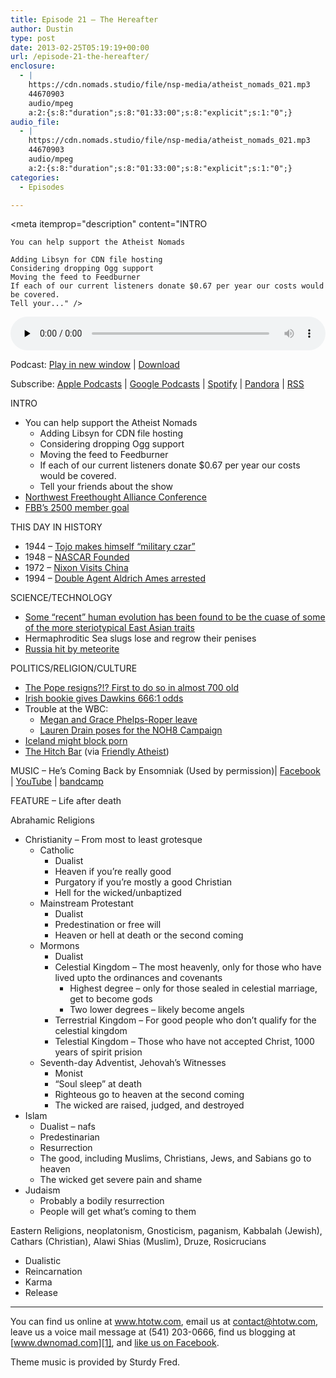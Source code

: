 ```yaml
---
title: Episode 21 – The Hereafter
author: Dustin
type: post
date: 2013-02-25T05:19:19+00:00
url: /episode-21-the-hereafter/
enclosure:
  - |
    https://cdn.nomads.studio/file/nsp-media/atheist_nomads_021.mp3
    44670903
    audio/mpeg
    a:2:{s:8:"duration";s:8:"01:33:00";s:8:"explicit";s:1:"0";}
audio_file:
  - |
    https://cdn.nomads.studio/file/nsp-media/atheist_nomads_021.mp3
    44670903
    audio/mpeg
    a:2:{s:8:"duration";s:8:"01:33:00";s:8:"explicit";s:1:"0";}
categories:
  - Episodes

---
```

<div itemscope itemtype="http://schema.org/AudioObject">
  <meta itemprop="name" content="Episode 21 – The Hereafter" />
  
  <meta itemprop="uploadDate" content="2013-02-24T22:19:19-07:00" />
  
  <meta itemprop="encodingFormat" content="audio/mpeg" />
  
  <meta itemprop="duration" content="PT1H33M00S" />
  
  <meta itemprop="description" content="INTRO

 	You can help support the Atheist Nomads

 	Adding Libsyn for CDN file hosting
 	Considering dropping Ogg support
 	Moving the feed to Feedburner
 	If each of our current listeners donate $0.67 per year our costs would be covered.
 	Tell your..." />
  
  <meta itemprop="contentUrl" content="https://dts.podtrac.com/redirect.mp3/cdn.nomads.studio/file/nsp-media/atheist_nomads_021.mp3" />
  
  <meta itemprop="contentSize" content="42.6" />
  </p> 
  
  <div class="powerpress_player" id="powerpress_player_8276">
    <audio class="wp-audio-shortcode" id="audio-5217-20" preload="none" style="width: 100%;" controls="controls"><source type="audio/mpeg" src="https://dts.podtrac.com/redirect.mp3/cdn.nomads.studio/file/nsp-media/atheist_nomads_021.mp3?_=20" /><a href="https://dts.podtrac.com/redirect.mp3/cdn.nomads.studio/file/nsp-media/atheist_nomads_021.mp3">https://dts.podtrac.com/redirect.mp3/cdn.nomads.studio/file/nsp-media/atheist_nomads_021.mp3</a></audio>
  </div>
</div>

<p class="powerpress_links powerpress_links_mp3">
  Podcast: <a href="https://dts.podtrac.com/redirect.mp3/cdn.nomads.studio/file/nsp-media/atheist_nomads_021.mp3" class="powerpress_link_pinw" target="_blank" title="Play in new window" onclick="return powerpress_pinw('https://htotw.com/?powerpress_pinw=5217-podcast');" rel="nofollow">Play in new window</a> | <a href="https://dts.podtrac.com/redirect.mp3/cdn.nomads.studio/file/nsp-media/atheist_nomads_021.mp3" class="powerpress_link_d" title="Download" rel="nofollow" download="atheist_nomads_021.mp3">Download</a>
</p>

<p class="powerpress_links powerpress_subscribe_links">
  Subscribe: <a href="https://podcasts.apple.com/us/podcast/humanists-take-on-the-world/id530050098?mt=2&ls=1" class="powerpress_link_subscribe powerpress_link_subscribe_itunes" target="_blank" title="Subscribe on Apple Podcasts" rel="nofollow">Apple Podcasts</a> | <a href="https://www.google.com/podcasts?feed=aHR0cDovL2F0aGVpc3Rub21hZHMubGlic3luLmNvbS9yc3M%3D" class="powerpress_link_subscribe powerpress_link_subscribe_googleplay" target="_blank" title="Subscribe on Google Podcasts" rel="nofollow">Google Podcasts</a> | <a href="https://open.spotify.com/show/3LzK2xZGike6Tc1GEMtMbr?si=LieN9SNuTpq96smuaUsH8A" class="powerpress_link_subscribe powerpress_link_subscribe_spotify" target="_blank" title="Subscribe on Spotify" rel="nofollow">Spotify</a> | <a href="https://www.pandora.com/podcast/atheist-nomads/PC:10122?corr=62071012&part=ug" class="powerpress_link_subscribe powerpress_link_subscribe_pandora" target="_blank" title="Subscribe on Pandora" rel="nofollow">Pandora</a> | <a href="https://htotw.com/feed/podcast/" class="powerpress_link_subscribe powerpress_link_subscribe_rss" target="_blank" title="Subscribe via RSS" rel="nofollow">RSS</a>
</p>

INTRO

  * You can help support the Atheist Nomads 
      * Adding Libsyn for CDN file hosting
      * Considering dropping Ogg support
      * Moving the feed to Feedburner
      * If each of our current listeners donate $0.67 per year our costs would be covered.
      * Tell your friends about the show
  * <a href="http://us6.campaign-archive2.com/?u=a252dcfdcee1993273914080f&id=daf426d43d&e=c6a8e643ea" target="_blank" rel="noopener">Northwest Freethought Alliance Conference</a>
  * <a href="http://foundationbeyondbelief.org/" target="_blank" rel="noopener">FBB’s 2500 member goal</a>

THIS DAY IN HISTORY

  * 1944 &#8211; <a href="http://www.history.com/this-day-in-history/tojo-makes-himself-military-czar" target="_blank" rel="noopener">Tojo makes himself &#8220;military czar”</a>
  * 1948 &#8211; <a href="http://www.history.com/this-day-in-history/nascar-founded" target="_blank" rel="noopener">NASCAR Founded</a>
  * 1972 &#8211; <a href="http://www.history.com/this-day-in-history/nixon-arrives-in-china-for-talks" target="_blank" rel="noopener">Nixon Visits China</a>
  * 1994 &#8211; <a href="http://www.history.com/this-day-in-history/double-agent-aldrich-ames-is-arrested" target="_blank" rel="noopener">Double Agent Aldrich Ames arrested</a>

SCIENCE/TECHNOLOGY

  * <a href="http://www.nytimes.com/2013/02/15/science/studying-recent-human-evolution-at-the-genetic-level.html?_r=0" target="_blank" rel="noopener">Some “recent” human evolution has been found to be the cuase of some of the more steriotypical East Asian traits</a>
  * <a target="_blank" rel="noopener">Hermaphroditic Sea slugs lose and regrow their penises</a>
  * <a href="http://www.cbsnews.com/8301-202_162-57569551/pieces-from-at-least-one-meteorite-fall-in-russia-officials-say/" target="_blank" rel="noopener">Russia hit by meteorite</a>

POLITICS/RELIGION/CULTURE

  * <a href="http://www.reuters.com/article/2013/02/11/us-pope-resigns-idUSBRE91A0BH20130211" target="_blank" rel="noopener">The Pope resigns?!? First to do so in almost 700 old</a>
  * <a href="http://www.patheos.com/blogs/friendlyatheist/2013/02/12/online-betting-website-offers-6661-odds-on-richard-dawkins-becoming-the-next-pope/" target="_blank" rel="noopener">Irish bookie gives Dawkins 666:1 odds</a>
  * Trouble at the WBC: 
      * <a href="https://medium.com/turning-points/83d2ef8ba4f5" target="_blank" rel="noopener">Megan and Grace Phelps-Roper leave</a>
      * <a href="http://www.noh8campaign.com/article/former-wbc-member-speaks-out" target="_blank" rel="noopener">Lauren Drain poses for the NOH8 Campaign</a>
  * <a href="http://news.cnet.com/8301-1023_3-57569538-93/iceland-works-to-block-internet-porn/" target="_blank" rel="noopener">Iceland might block porn</a>
  * <a href="http://www.blogto.com/bars/hitch-bar-toronto" target="_blank" rel="noopener">The Hitch Bar</a> (via <a href="http://www.patheos.com/blogs/friendlyatheist/2013/02/12/a-new-toronto-bar-is-named-after-christopher-hitchens/" target="_blank" rel="noopener">Friendly Atheist</a>)

MUSIC &#8211; He’s Coming Back by Ensomniak (Used by permission)| <a href="https://www.facebook.com/ensomniak" target="_blank" rel="noopener">Facebook</a> | <a href="http://www.youtube.com/Ensomniak1" target="_blank" rel="noopener">YouTube</a> | <a href="http://ensomniak.bandcamp.com/" target="_blank" rel="noopener">bandcamp</a>

FEATURE &#8211; Life after death

Abrahamic Religions

  * Christianity &#8211; From most to least grotesque 
      * Catholic 
          * Dualist
          * Heaven if you’re really good
          * Purgatory if you’re mostly a good Christian
          * Hell for the wicked/unbaptized
      * Mainstream Protestant 
          * Dualist
          * Predestination or free will
          * Heaven or hell at death or the second coming
      * Mormons 
          * Dualist
          * Celestial Kingdom &#8211; The most heavenly, only for those who have lived upto the ordinances and covenants 
              * Highest degree &#8211; only for those sealed in celestial marriage, get to become gods
              * Two lower degrees &#8211; likely become angels
          * Terrestrial Kingdom &#8211; For good people who don’t qualify for the celestial kingdom
          * Telestial Kingdom &#8211; Those who have not accepted Christ, 1000 years of spirit prision
      * Seventh-day Adventist, Jehovah’s Witnesses 
          * Monist
          * “Soul sleep” at death
          * Righteous go to heaven at the second coming
          * The wicked are raised, judged, and destroyed
  * Islam 
      * Dualist &#8211; nafs
      * Predestinarian
      * Resurrection
      * The good, including Muslims, Christians, Jews, and Sabians go to heaven
      * The wicked get severe pain and shame
  * Judaism 
      * Probably a bodily resurrection
      * People will get what’s coming to them

Eastern Religions, neoplatonism, Gnosticism, paganism, Kabbalah (Jewish), Cathars (Christian), Alawi Shias (Muslim), Druze, Rosicrucians

  * Dualistic
  * Reincarnation
  * Karma
  * Release

<hr width="500" />

You can find us online at <a href="https://www.htotw.com/" target="_blank" rel="noopener">www.htotw.com</a>, email us at <contact@htotw.com>, leave us a voice mail message at (541) 203-0666, find us blogging at [www.dwnomad.com][1], and <a href="https://htotw.com/facebook" target="_blank" rel="noopener">like us on Facebook</a>.

Theme music is provided by Sturdy Fred.

 [1]: http://www.dwnomad.com/
